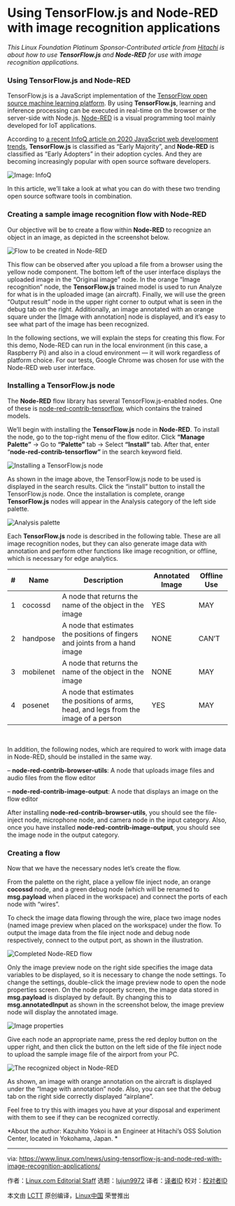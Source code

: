 [#]: collector: (lujun9972)
[#]: translator: ( )
[#]: reviewer: ( )
[#]: publisher: ( )
[#]: url: ( )
[#]: subject: (Using TensorFlow.js and Node-RED with image recognition applications)
[#]: via: (https://www.linux.com/news/using-tensorflow-js-and-node-red-with-image-recognition-applications/)
[#]: author: (Linux.com Editorial Staff https://www.linux.com/author/kazuhito-yokoi/)

Using TensorFlow.js and Node-RED with image recognition applications
======

_This Linux Foundation Platinum Sponsor-Contributed article from [Hitachi][1] is about how to use **TensorFlow.js** and **Node-RED** for use with image recognition applications._

### Using TensorFlow.js and Node-RED

TensorFlow.js is a JavaScript implementation of the [TensorFlow open source machine learning platform][2]. By using **TensorFlow.js**, learning and inference processing can be executed in real-time on the browser or the server-side with Node.js. [Node-RED][3] is a visual programming tool mainly developed for IoT applications. 

According to [a recent InfoQ article on 2020 JavaScript web development trends][4], **TensorFlow.js** is classified as “Early Majority”, and **Node-RED** is classified as “Early Adopters” in their adoption cycles. And they are becoming increasingly popular with open source software developers.

![Image: InfoQ][5]

In this article, we’ll take a look at what you can do with these two trending open source software tools in combination.

### Creating a sample image recognition flow with Node-RED

Our objective will be to create a flow within **Node-RED** to recognize an object in an image, as depicted in the screenshot below.

![Flow to be created in Node-RED][6]

This flow can be observed after you upload a file from a browser using the yellow node component. The bottom left of the user interface displays the uploaded image in the “Original image” node. In the orange “Image recognition” node, the **TensorFlow.js** trained model is used to run Analyze for what is in the uploaded image (an aircraft). Finally, we will use the green “Output result” node in the upper right corner to output what is seen in the debug tab on the right. Additionally, an image annotated with an orange square under the [Image with annotation] node is displayed, and it’s easy to see what part of the image has been recognized.

In the following sections, we will explain the steps for creating this flow. For this demo, Node-RED can run in the local environment (in this case, a Raspberry Pi) and also in a cloud environment — it will work regardless of platform choice. For our tests, Google Chrome was chosen for use with the Node-RED web user interface.

### Installing a TensorFlow.js node

The **Node-RED** flow library has several TensorFlow.js-enabled nodes. One of these is [node-red-contrib-tensorflow][7], which contains the trained models. 

We’ll begin with installing the **TensorFlow.js** node in **Node-RED**. To install the node, go to the top-right menu of the flow editor. Click **“Manage Palette”** -&gt; Go to **“Palette”** tab -&gt; Select **“Install”** tab. After that, enter “**node-red-contrib-tensorflow”** in the search keyword field. 

![Installing a TensorFlow.js node][8]

As shown in the image above, the TensorFlow.js node to be used is displayed in the search results. Click the “install” button to install the TensorFlow.js node. Once the installation is complete, orange **TensorFlow.js** nodes will appear in the Analysis category of the left side palette. 

![Analysis palette][9]

Each **TensorFlow.js** node is described in the following table. These are all image recognition nodes, but they can also generate image data with annotation and perform other functions like image recognition, or offline, which is necessary for edge analytics.

**#** | **Name** | **Description** | **Annotated Image** | **Offline Use**
---|---|---|---|---
1 | cocossd | A node that returns the name of the object in the image | YES | MAY
2 | handpose | A node that estimates the positions of fingers and joints from a hand image | NONE | CAN’T
3 | mobilenet | A node that returns the name of the object in the image | NONE | MAY
4 | posenet | A node that estimates the positions of arms, head, and legs from the image of a person | YES | MAY

 

In addition, the following nodes, which are required to work with image data in Node-RED, should be installed in the same way.

– **node-red-contrib-browser-utils**: A node that uploads image files and audio files from the flow editor

– **node-red-contrib-image-output**: A node that displays an image on the flow editor

After installing **node-red-contrib-browser-utils**, you should see the file-inject node, microphone node, and camera node in the input category. Also, once you have installed **node-red-contrib-image-output**, you should see the image node in the output category.

### Creating a flow

Now that we have the necessary nodes let’s create the flow.

From the palette on the right, place a yellow file inject node, an orange **cocossd** node, and a green debug node (which will be renamed to **msg.payload** when placed in the workspace) and connect the ports of each node with “wires”.

To check the image data flowing through the wire, place two image nodes (named image preview when placed on the workspace) under the flow. To output the image data from the file inject node and debug node respectively, connect to the output port, as shown in the illustration.

![Completed Node-RED flow][10]

Only the image preview node on the right side specifies the image data variables to be displayed, so it is necessary to change the node settings. To change the settings, double-click the image preview node to open the node properties screen. On the node property screen, the image data stored in **msg.payload** is displayed by default. By changing this to **msg.annotatedInput** as shown in the screenshot below, the image preview node will display the annotated image.

![Image properties][11]

Give each node an appropriate name, press the red deploy button on the upper right, and then click the button on the left side of the file inject node to upload the sample image file of the airport from your PC.

![The recognized object in Node-RED][6]

As shown, an image with orange annotation on the aircraft is displayed under the “Image with annotation” node. Also, you can see that the debug tab on the right side correctly displayed “airplane”. 

Feel free to try this with images you have at your disposal and experiment with them to see if they can be recognized correctly.

*About the author: Kazuhito Yokoi is an Engineer at Hitachi’s OSS Solution Center, located in Yokohama, Japan. *

--------------------------------------------------------------------------------

via: https://www.linux.com/news/using-tensorflow-js-and-node-red-with-image-recognition-applications/

作者：[Linux.com Editorial Staff][a]
选题：[lujun9972][b]
译者：[译者ID](https://github.com/译者ID)
校对：[校对者ID](https://github.com/校对者ID)

本文由 [LCTT](https://github.com/LCTT/TranslateProject) 原创编译，[Linux中国](https://linux.cn/) 荣誉推出

[a]: https://www.linux.com/author/kazuhito-yokoi/
[b]: https://github.com/lujun9972
[1]: http://www.hitachi.co.jp/
[2]: https://www.tensorflow.org/overview
[3]: https://nodered.org/
[4]: https://www.infoq.com/articles/javascript-web-development-trends-2020/
[5]: https://www.linux.com/wp-content/uploads/2020/06/image1_infoq.jpg
[6]: https://www.linux.com/wp-content/uploads/2020/06/image2_flow.png
[7]: https://flows.nodered.org/node/node-red-contrib-tensorflow
[8]: https://www.linux.com/wp-content/uploads/2020/06/image3_installation.png
[9]: https://www.linux.com/wp-content/uploads/2020/06/image4_palette.png
[10]: https://www.linux.com/wp-content/uploads/2020/06/image5_flow.png
[11]: https://www.linux.com/wp-content/uploads/2020/06/image6_property.png
